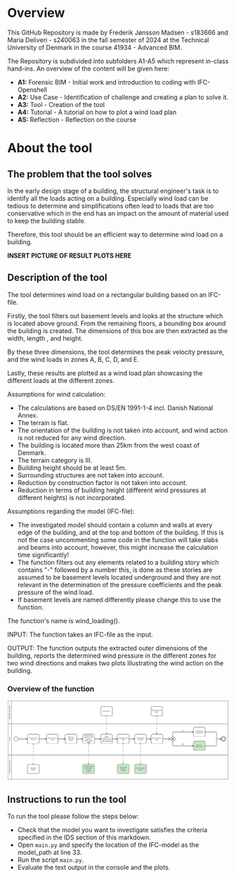# Overview

This GitHub Repository is made by Frederik Jønsson Madsen - s183666 and Maria 
Deliveri - s240063 in the fall semester of 2024 at the Technical University
of Denmark in the course 41934 - Advanced BIM.

The Repository is subdivided into subfolders A1-A5 which represent in-class hand-ins.
An overview of the content will be given here:

- **A1:** Forensic BIM - Initial work and introduction to coding with IFC-Openshell
- **A2:** Use Case - Identification of challenge and creating a plan to solve it.
- **A3:** Tool - Creation of the tool
- **A4:** Tutorial - A tutorial on how to plot a wind load plan
- **A5:** Reflection - Reflection on the course

# About the tool
## The problem that the tool solves

In the early design stage of a building, the structural engineer's task is to 
identify all the loads acting on a building. Especially wind load can be tedious 
to determine and simplifications often lead to loads that are too conservative
which in the end has an impact on the amount of material used to keep the 
building stable. 

Therefore, this tool should be an efficient way to determine wind load on a
building.


**INSERT PICTURE OF RESULT PLOTS HERE**

## Description of the tool
The tool determines wind load on a rectangular building based on an IFC-file.

Firstly, the tool filters out basement levels and looks at the structure which is
located above ground. From the remaining floors, a bounding box around the building
is created. The dimensions of this box are then extracted as the width, length 
, and height.

By these three dimensions, the tool determines the peak velocity pressure, and
the wind loads in zones A, B, C, D, and E.

Lastly, these results are plotted as a wind load plan showcasing the different
loads at the different zones.


Assumptions for wind calculation:
- The calculations are based on DS/EN 1991-1-4 incl. Danish National Annex.
- The terrain is flat.
- The orientation of the building is not taken into account, and wind action is
  not reduced for any wind direction.
- The building is located more than 25km from the west coast of Denmark.
- The terrain category is III.
- Building height should be at least 5m.
- Surrounding structures are not taken into account.
- Reduction by construction factor is not taken into account.
- Reduction in terms of building height (different wind pressures at different 
  heights) is not incorporated.


Assumptions regarding the model (IFC-file):
- The investigated model should contain a column and walls at every edge of the building, 
  and at the top and bottom of the building. If this is not the case uncommenting some
  code in the function will take slabs and beams into account, however, 
  this might increase the calculation time significantly!
- The function filters out any elements related to a building story which
  contains "-" followed by a number this, is done as these stories are 
  assumed to be basement levels located underground and they are not
  relevant in the determination of the pressure coefficients and the peak pressure of the wind load.
- If basement levels are named differently please change this to use
  the function.

The function's name is wind_loading().

INPUT: The function takes an IFC-file as the input.

OUTPUT: The function outputs the extracted outer dimensions of the building, 
        reports the determined wind pressure in the different zones for
        two wind directions and makes two plots illustrating the wind action
        on the building. 

### Overview of the function


![Picture1](https://github.com/FrederikJM/BIManalyst_g_28/blob/main/A3/BPMN.svg)<br>


## Instructions to run the tool
To run the tool please follow the steps below:
- Check that the model you want to investigate satisfies the criteria specified in
  the IDS section of this markdown.
- Open `main.py` and specify the location of the IFC-model as the model_path at line 33.
- Run the script `main.py`.
- Evaluate the text output in the console and the plots. 


